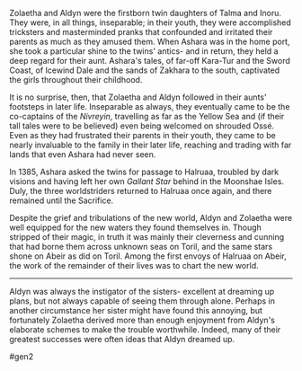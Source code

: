 Zolaetha and Aldyn were the firstborn twin daughters of Talma and Inoru.  They were, in all things, inseparable; in their youth, they were accomplished tricksters and masterminded pranks that confounded and irritated their parents as much as they amused them. When Ashara was in the home port, she took a particular shine to the twins' antics- and in return, they held a deep regard for their aunt. Ashara's tales, of far-off Kara-Tur and the Sword Coast, of Icewind Dale and the sands of Zakhara to the south, captivated the girls throughout their childhood. 

It is no surprise, then, that Zolaetha and Aldyn followed in their aunts' footsteps in later life. Inseparable as always, they eventually came to be the co-captains of the *Nivreyin*, travelling as far as the Yellow Sea and (if their tall tales were to be believed) even being welcomed on shrouded Ossé. Even as they had frustrated their parents in their youth, they came to be nearly invaluable to the family in their later life, reaching and trading with far lands that even Ashara had never seen. 

In 1385, Ashara asked the twins for passage to Halruaa, troubled by dark visions and having left her own *Gallant Star* behind in the Moonshae Isles. Duly, the three worldstriders returned to Halruaa once again, and there remained until the Sacrifice. 

Despite the grief and tribulations of the new world, Aldyn and Zolaetha were well equipped for the new waters they found themselves in. Though stripped of their magic, in truth it was mainly their cleverness and cunning that had borne them across unknown seas on Toril, and the same stars shone on Abeir as did on Toril. Among the first envoys of Halruaa on Abeir, the work of the remainder of their lives was to chart the new world.

___

Aldyn was always the instigator of the sisters- excellent at dreaming up plans, but not always capable of seeing them through alone. Perhaps in another circumstance her sister might have found this annoying, but fortunately Zolaetha derived more than enough enjoyment from Aldyn's elaborate schemes to make the trouble worthwhile. Indeed, many of their greatest successes were often ideas that Aldyn dreamed up.



#gen2